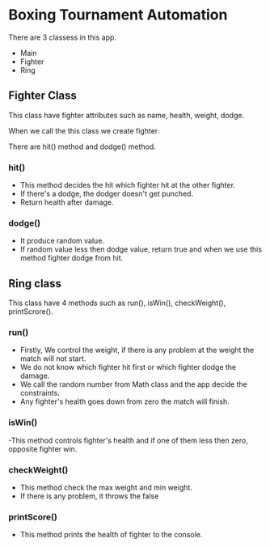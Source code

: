 # Boxing Tournament Automation

There are 3 classess in this app.
- Main
- Fighter
- Ring

## Fighter Class

This class have fighter attributes such as name, health, weight, dodge.

When we call the this class we create fighter.

There are hit() method and dodge() method.

### hit()

- This method decides the hit which fighter hit at the other fighter.
- If there's a dodge, the dodger doesn't get punched.
- Return health after damage.

### dodge()

- It produce random value.
- If random value less then dodge value, return true and when we use this method fighter dodge from hit.


## Ring class

This class have 4 methods such as run(), isWin(), checkWeight(), printScrore().

### run()

- Firstly, We control the weight, if there is any problem at the weight the match will not start.
- We do not know which fighter hit first or which fighter dodge the damage.
- We call the random number from Math class and the app decide the constraints.
- Any fighter's health goes down from zero the match will finish.

### isWin()

-This method controls fighter's health and if one of them less then zero, opposite fighter win.

### checkWeight()

- This method check the max weight and min weight.
- If there is any problem, it throws the false

### printScore()

- This method prints the health of fighter to the console.



